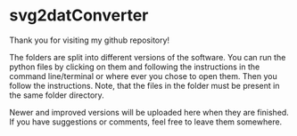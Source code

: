 # svg2datConverter

Thank you for visiting my github repository!

The folders are split into different versions of the software. You can run the python files by clicking on them and following the instructions in the command line/terminal or where ever you chose to open them. Then you follow the instructions. Note, that the files in the folder must be present in the same folder directory.

Newer and improved versions will be uploaded here when they are finished. If you have suggestions or comments, feel free to leave them somewhere.